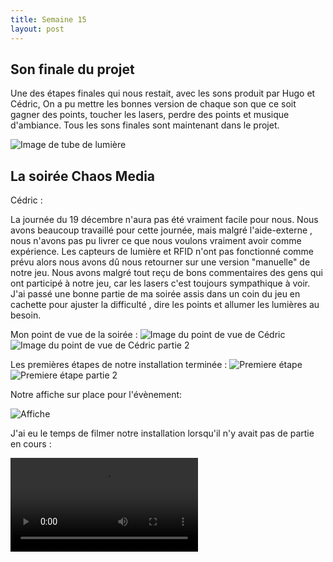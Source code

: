 ```yaml
---
title: Semaine 15
layout: post
---
```



## Son finale du projet

Une des étapes finales qui nous restait, avec les sons produit par Hugo et Cédric, On a pu mettre les bonnes version de chaque son que ce soit gagner des points, toucher les lasers, perdre des points et musique d'ambiance. Tous les sons finales sont maintenant dans le projet.


![Image de tube de lumière](../medias/Sons_final.png)

## La soirée Chaos Media ##

Cédric :

La journée du 19 décembre n'aura pas été vraiment facile pour nous. Nous avons beaucoup travaillé pour cette journée, mais malgré l'aide-externe , nous n'avons pas pu livrer ce que nous voulons vraiment avoir comme expérience. Les capteurs de lumière et RFID n'ont pas fonctionné comme prévu alors nous avons dû nous retourner sur une version "manuelle" de notre jeu. Nous avons malgré tout reçu de bons commentaires des gens qui ont participé à  notre  jeu, car les lasers c'est toujours sympathique à voir. J'ai passé une bonne partie de ma soirée assis dans un coin du jeu en cachette pour ajuster la difficulté ,  dire les points et allumer les lumières au besoin.

Mon point de vue de la soirée : 
![Image du point de vue de Cédric](../medias/IMG_3441.JPG)
![Image du point de vue de Cédric partie 2](../medias/IMG_3439.JPG)


Les premières étapes de notre installation terminée : 
![Premiere étape](../medias/IMG_3435.JPG)
![Premiere étape partie 2](../medias/IMG_3436.JPG)


Notre affiche sur place pour l'évènement:

![Affiche](../medias/affiche.jpg)

J'ai eu le temps de filmer notre installation lorsqu'il n'y avait pas de partie en cours :

![Affiche](../medias/installation.MOV)